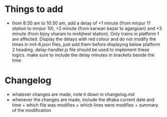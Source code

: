 # Things to add
- from 8:30 am to 10:30 am, add a delay of +1 minute (from mirpur 11 station to mirpur 10), +2 minute (from karwan bazar to agargoan) and +3 minute (from bijoy sharani to motijheel station). Only trains in platform 1 are affected. Display the delays with red colour and do not modify the times in mrt-6.json files, just add them before displaying below platform 2 heading. delay-handler.js file should be used to implement these logics. make sure to include the delay minutes in brackets beside the time


# Changelog
- whatever changes are made, note it down in changelog.md
- whenever the changes are made, include the dhaka current date and time + which file was modifies + which lines were modifies + summary of the modification